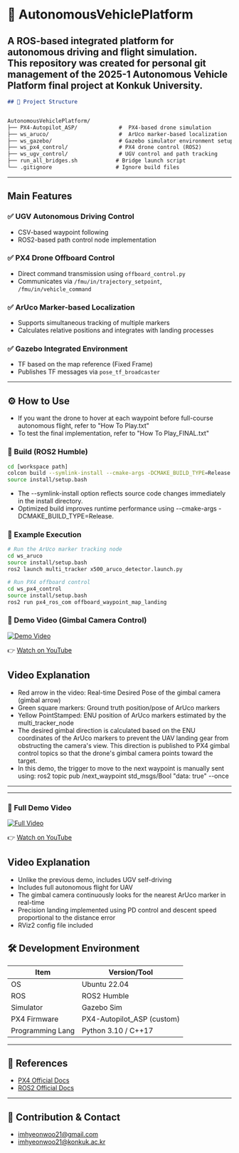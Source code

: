 # 🚗 AutonomousVehiclePlatform

A ROS-based integrated platform for autonomous driving and flight simulation.  
This repository was created for personal git management of the 2025-1 Autonomous Vehicle Platform final project at Konkuk University.
---
```markdown
## 📁 Project Structure


AutonomousVehiclePlatform/
├── PX4-Autopilot_ASP/             #  PX4-based drone simulation
├── ws_aruco/                      #  ArUco marker-based localization
├── ws_gazebo/                     # Gazebo simulator environment setup
├── ws_px4_control/                # PX4 drone control (ROS2)
├── ws_ugv_control/                # UGV control and path tracking
├── run_all_bridges.sh            # Bridge launch script
└── .gitignore                    # Ignore build files
```

---

## Main Features

### ✅ UGV Autonomous Driving Control
- CSV-based waypoint following
- ROS2-based path control node implementation

### ✅ PX4 Drone Offboard Control
- Direct command transmission using `offboard_control.py`
- Communicates via `/fmu/in/trajectory_setpoint`, `/fmu/in/vehicle_command`

### ✅ ArUco Marker-based Localization
- Supports simultaneous tracking of multiple markers
- Calculates relative positions and integrates with landing processes

### ✅ Gazebo Integrated Environment
- TF based on the map reference (Fixed Frame)
- Publishes TF messages via `pose_tf_broadcaster`

---

## ⚙️ How to Use
- If you want the drone to hover at each waypoint before full-course autonomous flight, refer to "How To Play.txt"
- To test the final implementation, refer to "How To Play_FINAL.txt"

### 🔧 Build (ROS2 Humble)

```bash
cd [workspace path]
colcon build --symlink-install --cmake-args -DCMAKE_BUILD_TYPE=Release
source install/setup.bash
```
- The --symlink-install option reflects source code changes immediately in the install directory.
- Optimized build improves runtime performance using --cmake-args -DCMAKE_BUILD_TYPE=Release.

### 🚀 Example Execution

```bash
# Run the ArUco marker tracking node
cd ws_aruco
source install/setup.bash
ros2 launch multi_tracker x500_aruco_detector.launch.py

# Run PX4 offboard control
cd ws_px4_control
source install/setup.bash
ros2 run px4_ros_com offboard_waypoint_map_landing
```

### 🚗 Demo Video (Gimbal Camera Control)
[![Demo Video](https://img.youtube.com/vi/iVzSpW8ZjFI/0.jpg)](https://www.youtube.com/watch?v=iVzSpW8ZjFI)

👉 [Watch on YouTube](https://www.youtube.com/watch?v=iVzSpW8ZjFI)

## Video Explanation
- Red arrow in the video: Real-time Desired Pose of the gimbal camera (gimbal arrow)
- Green square markers: Ground truth position/pose of ArUco markers
- Yellow PointStamped: ENU position of ArUco markers estimated by the multi_tracker_node
- The desired gimbal direction is calculated based on the ENU coordinates of the ArUco markers to prevent the UAV landing gear from obstructing the camera's view. This direction is published to PX4 gimbal control topics so that the drone's gimbal camera points toward the target.
- In this demo, the trigger to move to the next waypoint is manually sent using:
ros2 topic pub /next_waypoint std_msgs/Bool "data: true" --once
---

---

### 🎥 Full Demo Video
[![Full Video](https://img.youtube.com/vi/EWC01EeUu1A/0.jpg)](https://www.youtube.com/watch?v=EWC01EeUu1A)

👉 [Watch on YouTube](https://www.youtube.com/watch?v=EWC01EeUu1A)

## Video Explanation
- Unlike the previous demo, includes UGV self-driving
- Includes full autonomous flight for UAV
- The gimbal camera continuously looks for the nearest ArUco marker in real-time
- Precision landing implemented using PD control and descent speed proportional to the distance error
- RViz2 config file included

## 🛠️ Development Environment

| Item            | Version/Tool               |
|-----------------|------------------------|
| OS              | Ubuntu 22.04           |
| ROS             | ROS2 Humble            |
| Simulator      | Gazebo Sim         |
| PX4 Firmware      | PX4-Autopilot_ASP (custom) |
| Programming Lang            | Python 3.10 / C++17    |

---

## 🔗 References

- [PX4 Official Docs](https://docs.px4.io/)
- [ROS2 Official Docs](https://docs.ros.org/en/humble/)

---

## 🤝 Contribution & Contact

- imhyeonwoo21@gmail.com
- imhyeonwoo21@konkuk.ac.kr
```
